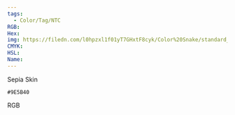 ```yaml
---
tags:
  - Color/Tag/NTC
RGB:
Hex:
img: https://filedn.com/l0hpzxl1f01yT7GHxtF8cyk/Color%20Snake/standard_csv_to_svg/9E5B40.svg
CMYK:
HSL:
Name:
---
```

Sepia Skin
```palette
#9E5B40
```
RGB
